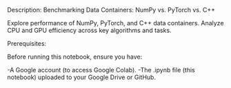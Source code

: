 Description: Benchmarking Data Containers: NumPy vs. PyTorch vs. C++

Explore performance of NumPy, PyTorch, and C++ data containers. Analyze CPU and GPU efficiency across key algorithms and tasks.

Prerequisites:

Before running this notebook, ensure you have:

-A Google account (to access Google Colab).
-The .ipynb file (this notebook) uploaded to your Google Drive or GitHub.

